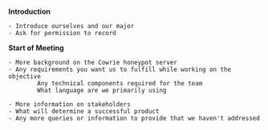 **Introduction**

    - Introduce ourselves and our major
    - Ask for permission to record

**Start of Meeting**

    - More background on the Cowrie honeypot server
    - Any requirements you want us to fulfill while working on the objective
            Any technical components required for the team
            What language are we primarily using
            
    - More information on stakeholders
    - What will determine a successful product
    - Any more queries or information to provide that we haven't addressed
